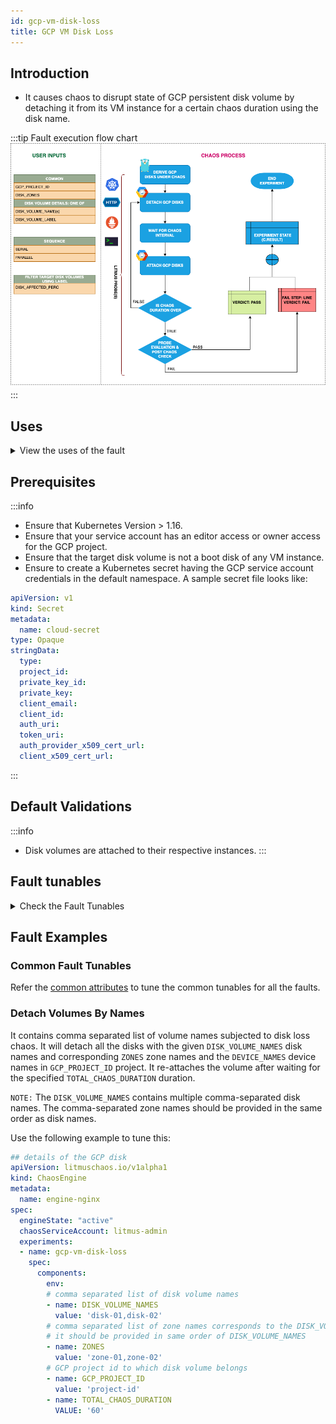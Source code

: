 ```yaml
---
id: gcp-vm-disk-loss
title: GCP VM Disk Loss
---
```


## Introduction
- It causes chaos to disrupt state of GCP persistent disk volume by detaching it from its VM instance for a certain chaos duration using the disk name.

:::tip Fault execution flow chart
![GCP VM Disk Loss](./static/images/gcp-vm-disk-loss.png)
:::

## Uses
<details>
<summary>View the uses of the fault</summary>
<div>
Coming soon.
</div>
</details>

## Prerequisites
:::info
- Ensure that Kubernetes Version > 1.16.
- Ensure that your service account has an editor access or owner access for the GCP project.
- Ensure that the target disk volume is not a boot disk of any VM instance.
- Ensure to create a Kubernetes secret having the GCP service account credentials in the default namespace. A sample secret file looks like:
```yaml
apiVersion: v1
kind: Secret
metadata:
  name: cloud-secret
type: Opaque
stringData:
  type:
  project_id:
  private_key_id:
  private_key:
  client_email:
  client_id:
  auth_uri:
  token_uri:
  auth_provider_x509_cert_url:
  client_x509_cert_url:
```
:::

## Default Validations
:::info
- Disk volumes are attached to their respective instances.
:::

## Fault tunables
<details>
    <summary>Check the Fault Tunables</summary>
    <h2>Mandatory Fields</h2>
    <table>
      <tr>
        <th> Variables </th>
        <th> Description </th>
        <th> Notes </th>
      </tr>
      <tr>
        <td> GCP_PROJECT_ID </td>
        <td> The ID of the GCP Project of which the disk volumes are a part of </td>
        <td> All the target disk volumes should belong to a single GCP Project </td>
      </tr>
      <tr>
        <td> DISK_VOLUME_NAMES </td>
        <td> Target non-boot persistent disk volume names</td>
        <td> Multiple disk volume names can be provided as disk1,disk2,... </td>
      </tr>
      <tr>
        <td> ZONES </td>
        <td> The zones of respective target disk volumes </td>
        <td> Provide the zone for every target disk name as zone1,zone2... in the respective order of <code>DISK_VOLUME_NAMES</code> </td>
      </tr>
      <tr>
        <td> DEVICE_NAMES </td>
        <td> The device names of respective target disk volumes </td>
        <td> Provide the device name for every target disk name as deviceName1,deviceName2... in the respective order of <code>DISK_VOLUME_NAMES</code> </td>
      </tr> 
    </table>
    <h2>Optional Fields</h2>
    <table>
      <tr>
        <th> Variables </th>
        <th> Description </th>
        <th> Notes </th>
      </tr>
      <tr>
        <td> TOTAL_CHAOS_DURATION </td>
        <td> The total time duration for chaos insertion (sec) </td>
        <td> Defaults to 30s </td>
      </tr>
       <tr>
        <td> CHAOS_INTERVAL </td>
        <td> The interval (in sec) between the successive chaos iterations (sec) </td>
        <td> Defaults to 30s </td>
      </tr>
      <tr>
        <td> SEQUENCE </td>
        <td> It defines sequence of chaos execution for multiple disks </td>
        <td> Default value: parallel. Supported: serial, parallel </td>
      </tr>
      <tr>
        <td> RAMP_TIME </td>
        <td> Period to wait before and after injection of chaos in sec </td>
        <td> Eg. 30 </td>
      </tr>
    </table>
</details>

## Fault Examples

### Common Fault Tunables
Refer the [common attributes](../common-tunables-for-all-faults) to tune the common tunables for all the faults.

### Detach Volumes By Names

It contains comma separated list of volume names subjected to disk loss chaos. It will detach all the disks with the given `DISK_VOLUME_NAMES` disk names and corresponding `ZONES` zone names and the `DEVICE_NAMES` device names in `GCP_PROJECT_ID` project. It re-attaches the volume after waiting for the specified `TOTAL_CHAOS_DURATION` duration.

`NOTE:` The `DISK_VOLUME_NAMES` contains multiple comma-separated disk names. The comma-separated zone names should be provided in the same order as disk names.

Use the following example to tune this:

[embedmd]:# (./static/manifests/gcp-vm-disk-loss/gcp-disk-loss.yaml yaml)
```yaml
## details of the GCP disk
apiVersion: litmuschaos.io/v1alpha1
kind: ChaosEngine
metadata:
  name: engine-nginx
spec:
  engineState: "active"
  chaosServiceAccount: litmus-admin
  experiments:
  - name: gcp-vm-disk-loss
    spec:
      components:
        env:
        # comma separated list of disk volume names
        - name: DISK_VOLUME_NAMES
          value: 'disk-01,disk-02'
        # comma separated list of zone names corresponds to the DISK_VOLUME_NAMES
        # it should be provided in same order of DISK_VOLUME_NAMES
        - name: ZONES
          value: 'zone-01,zone-02'
        # GCP project id to which disk volume belongs
        - name: GCP_PROJECT_ID
          value: 'project-id'
        - name: TOTAL_CHAOS_DURATION
          VALUE: '60'
```
